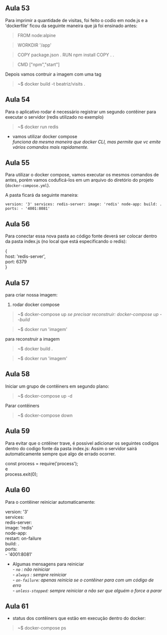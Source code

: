 ## Aula 53

Para imprimir a quantidade de visitas, foi feito o codio em node.js e a 'dockerfile' ficou da seguinte maneira que já foi ensinado antes:

>FROM node:alpine

>WORKDIR '/app'

>COPY package.json .
>RUN npm install
>COPY . .

>CMD ["npm","start"]

Depois vamos contruir a imagem com uma tag 

> ~$ docker build -t beatriz/visits .

## Aula 54

Para o aplicativo rodar é necessário registrar um segundo contêiner para executar o servidor (redis utilizado no exemplo)

> ~$ docker run redis

- vamos utilizar docker compose  
_funciona da mesma maneira que docker CLI, mas permite que vc emite vários comandos mais rapidamente._

## Aula 55

Para utilizar o docker compose, vamos executar os mesmos comandos de antes, porém vamos coduficá-los  em um arquivo do diretório do projeto (`docker-compose.yml`).

A pasta ficará da seguinte maneira:

`version: '3'
services:
  redis-server:
    image: 'redis'
  node-app:
    build: .
    ports:
      - '4001:8081'`

## Aula 56

Para conectar essa nova pasta ao código fonte deverá ser colocar dentro da pasta index.js (no local que está especificando o redis):

{  
  host: 'redis-server',  
  port: 6379  
}

## Aula 57

para criar nossa imagem:

1. rodar docker compose

> ~$ docker-compose up
_se precisar reconstruir: docker-compose up --build_

> ~$ docker run 'imagem'

para reconstruir a imagem

> ~$ docker build . 

> ~$ docker run 'imagem'

## Aula 58 

Iniciar um grupo de contêiners em segundo plano:

> ~$ docker-compose up -d

Parar contêiners

> ~$ docker-compose down

## Aula 59 

Para evitar que o cntêiner trave, é possivel adicionar os seguintes codigos dentro do codigo fonte da pasta index.js:
Assim o servidor sairá automaticamente sempre que algo de errado ocorrer.

const process = require('process');  
e  
process.exit(0);

## Aula 60 

Para o contêiner reiniciar automaticamente:

version: '3'  
services:  
  redis-server:  
    image: 'redis'  
  node-app:  
    restart: on-failure  
    build: .  
    ports:  
      - '4001:8081'  

- Algumas mensagens para reiniciar  
_- `no` : não reiniciar_  
_- `always` : sempre reiniciar_  
_- `on-failure`: apenas reinicia se o contêiner para com um código de erro_  
_- `unless-stopped`: sempre reiniciar a não ser que alguém o force a parar_  

## Aula 61 

- status dos contêiners que estão em execução dentro do docker:

> ~$ docker-compose ps